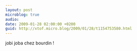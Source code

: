 ```yaml
---
layout: post
microblog: true
audio: 
date: 2009-01-28 02:00:00 +0200
guid: http://xtof.micro.blog/2009/01/28/t1154753580.html
---
```

jobi joba chez bourdin !
